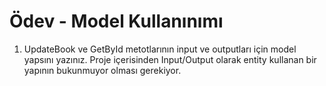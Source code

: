 # Ödev - Model Kullanınımı

1. UpdateBook ve GetById metotlarının input ve outputları için model yapsını yazınız. Proje içerisinden Input/Output olarak entity kullanan bir yapının bukunmuyor olması gerekiyor.
